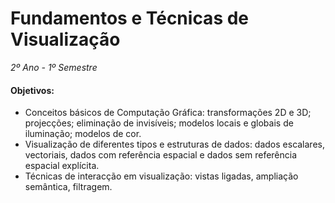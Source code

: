 # Fundamentos e Técnicas de Visualização
*2º Ano - 1º Semestre*

#### Objetivos: 
- Conceitos básicos de Computação Gráfica: transformações 2D e 3D; projecções; eliminação de invisíveis; modelos locais e globais de iluminação; modelos de cor.
- Visualização de diferentes tipos e estruturas de dados: dados escalares, vectoriais, dados com referência espacial e dados sem referência espacial explícita.
- Técnicas de interacção em visualização: vistas ligadas, ampliação semântica, filtragem.
